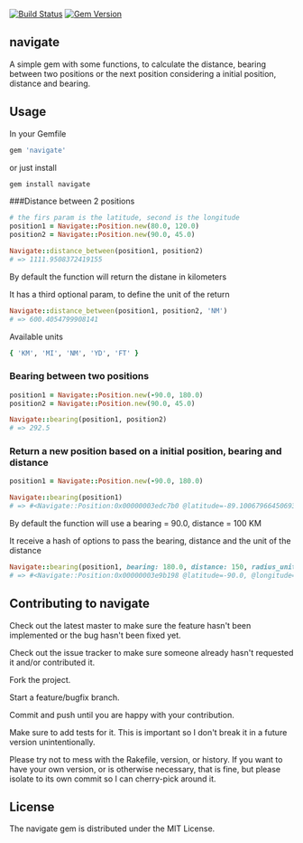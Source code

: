 [![Build Status](https://travis-ci.org/jonatasrancan/navigate.svg?branch=master)](https://travis-ci.org/jonatasrancan/navigate)
[![Gem Version](https://badge.fury.io/rb/navigate.svg)](http://badge.fury.io/rb/navigate)
## navigate

A simple gem with some functions, to calculate the distance, bearing between two positions or
the next position considering a initial position, distance and bearing.

## Usage

In your Gemfile

```ruby
gem 'navigate'
```
or just install
```ruby
gem install navigate
```

###Distance between 2 positions
```ruby
# the firs param is the latitude, second is the longitude
position1 = Navigate::Position.new(80.0, 120.0)
position2 = Navigate::Position.new(90.0, 45.0)

Navigate::distance_between(position1, position2)
# => 1111.9508372419155
```
By default the function will return the distane in kilometers

It has a third optional param, to define the unit of the return

```ruby
Navigate::distance_between(position1, position2, 'NM')
# => 600.4054799908141
```
Available units
```ruby
{ 'KM', 'MI', 'NM', 'YD', 'FT' }
```

### Bearing between two positions
```ruby
position1 = Navigate::Position.new(-90.0, 180.0)
position2 = Navigate::Position.new(90.0, 45.0)

Navigate::bearing(position1, position2)
# => 292.5
```

### Return a new position based on a initial position, bearing and distance
```ruby
position1 = Navigate::Position.new(-90.0, 180.0)

Navigate::bearing(position1)
# => #<Navigate::Position:0x00000003edc7b0 @latitude=-89.10067966450693, @longitude=-90.0>
```
By default the function will use a bearing = 90.0, distance = 100 KM

It receive a hash of options to pass the bearing, distance and the unit of the distance

```ruby
Navigate::bearing(position1, bearing: 180.0, distance: 150, radius_unit: 'FT')
# => #<Navigate::Position:0x00000003e9b198 @latitude=-90.0, @longitude=-180.0>
```

Contributing to navigate
------------------------
 Check out the latest master to make sure the feature hasn't been implemented or the bug hasn't been fixed yet.

 Check out the issue tracker to make sure someone already hasn't requested it and/or contributed it.

 Fork the project.

 Start a feature/bugfix branch.

 Commit and push until you are happy with your contribution.

 Make sure to add tests for it. This is important so I don't break it in a future version unintentionally.

 Please try not to mess with the Rakefile, version, or history. If you want to have your own version, or is otherwise necessary, that is fine, but please isolate to its own commit so I can cherry-pick around it.

License
-------
The navigate gem is distributed under the MIT License.

